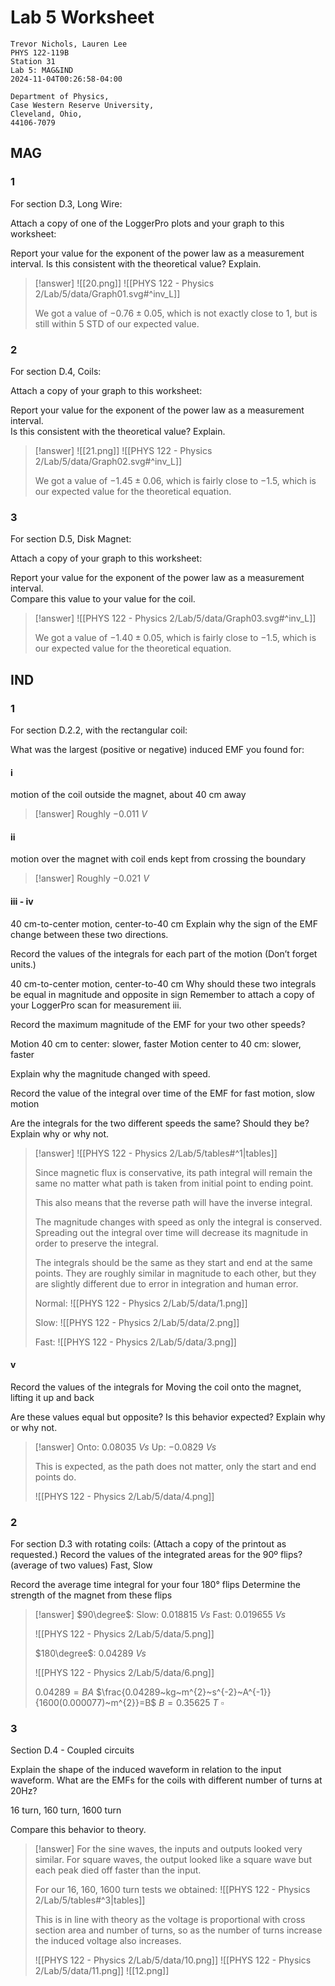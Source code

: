 # Lab 5 Worksheet

```
Trevor Nichols, Lauren Lee
PHYS 122-119B
Station 31
Lab 5: MAG&IND
2024-11-04T00:26:58-04:00

Department of Physics,
Case Western Reserve University,
Cleveland, Ohio,
44106-7079
```

## MAG

### 1

For section D.3, Long Wire:

Attach a copy of one of the LoggerPro plots and your graph to this worksheet:

Report your value for the exponent of the power law as a measurement interval.
Is this consistent with the theoretical value? Explain.

> [!answer]
> ![[20.png]]
> ![[PHYS 122 - Physics 2/Lab/5/data/Graph01.svg#^inv_L]]
> 
> We got a value of $-0.76\pm0.05$, which is not exactly close to $1$, but is still within $5$ STD of our expected value.

### 2

For section D.4, Coils:

Attach a copy of your graph to this worksheet:

Report your value for the exponent of the power law as a measurement interval.  
Is this consistent with the theoretical value? Explain.

> [!answer]
> ![[21.png]]
> ![[PHYS 122 - Physics 2/Lab/5/data/Graph02.svg#^inv_L]]
> 
> We got a value of $-1.45\pm0.06$, which is fairly close to $-1.5$, which is our expected value for the theoretical equation.

### 3

For section D.5, Disk Magnet:

Attach a copy of your graph to this worksheet:

Report your value for the exponent of the power law as a measurement interval.  
Compare this value to your value for the coil.

> [!answer]
> ![[PHYS 122 - Physics 2/Lab/5/data/Graph03.svg#^inv_L]]
> 
> We got a value of $-1.40\pm0.05$, which is fairly close to $-1.5$, which is our expected value for the theoretical equation.

## IND

### 1

For section D.2.2, with the rectangular coil:

What was the largest (positive or negative) induced EMF you found for:

#### i

motion of the coil outside the magnet, about 40 cm away

> [!answer]
> Roughly $-0.011~V$

#### ii

motion over the magnet with coil ends kept from crossing the boundary

> [!answer]
> Roughly $-0.021~V$

#### iii - iv

40 cm-to-center motion, center-to-40 cm
Explain why the sign of the EMF change between these two directions.

Record the values of the integrals for each part of the motion (Don’t forget units.)

40 cm-to-center motion, center-to-40 cm
Why should these two integrals be equal in magnitude and opposite in sign
Remember to attach a copy of your LoggerPro scan for measurement iii.

Record the maximum magnitude of the EMF for your two other speeds?

Motion 40 cm to center: slower, faster
Motion center to 40 cm: slower, faster

Explain why the magnitude changed with speed.

Record the value of the integral over time of the EMF for fast motion, slow motion

Are the integrals for the two different speeds the same? Should they be? Explain why or why not.

> [!answer]
> ![[PHYS 122 - Physics 2/Lab/5/tables#^1|tables]]
> 
> Since magnetic flux is conservative, its path integral will remain the same no matter what path is taken from initial point to ending point.
> 
> This also means that the reverse path will have the inverse integral.
> 
> The magnitude changes with speed as only the integral is conserved. Spreading out the integral over time will decrease its magnitude in order to preserve the integral.
> 
> The integrals should be the same as they start and end at the same points. They are roughly similar in magnitude to each other, but they are slightly different due to error in integration and human error.
> 
> Normal:
> ![[PHYS 122 - Physics 2/Lab/5/data/1.png]]
> 
> Slow:
> ![[PHYS 122 - Physics 2/Lab/5/data/2.png]]
> 
> Fast:
> ![[PHYS 122 - Physics 2/Lab/5/data/3.png]]
> 

#### v

Record the values of the integrals for
Moving the coil onto the magnet, lifting it up and back

Are these values equal but opposite? Is this behavior expected? Explain why or why not.

> [!answer]
> Onto: $0.08035~Vs$
> Up: $-0.0829~Vs$
> 
> This is expected, as the path does not matter, only the start and end points do.
> 
> ![[PHYS 122 - Physics 2/Lab/5/data/4.png]]

### 2

For section D.3 with rotating coils: (Attach a copy of the printout as requested.)
Record the values of the integrated areas for the 90º flips? (average of two values)
Fast, Slow

Record the average time integral for your four 180° flips
Determine the strength of the magnet from these flips

> [!answer]
> $90\degree$:
> Slow: $0.018815~Vs$
> Fast: $0.019655~Vs$
> 
> ![[PHYS 122 - Physics 2/Lab/5/data/5.png]]
> 
> $180\degree$:
> $0.04289~Vs$
> 
> ![[PHYS 122 - Physics 2/Lab/5/data/6.png]]
> 
> $0.04289=BA$
> $\frac{0.04289~kg~m^{2}~s^{-2}~A^{-1}}{1600(0.000077)~m^{2}}=B$
> $B=0.35625~T$
> $\square$

### 3

Section D.4 - Coupled circuits

Explain the shape of the induced waveform in relation to the input waveform.
What are the EMFs for the coils with different number of turns at 20Hz?

16 turn, 160 turn, 1600 turn

Compare this behavior to theory.

> [!answer]
> For the sine waves, the inputs and outputs looked very similar.
> For square waves, the output looked like a square wave but each peak died off faster than the input.
> 
> For our 16, 160, 1600 turn tests we obtained:
> ![[PHYS 122 - Physics 2/Lab/5/tables#^3|tables]]
> 
> This is in line with theory as the voltage is proportional with cross section area and number of turns, so as the number of turns increase the induced voltage also increases.
> 
> ![[PHYS 122 - Physics 2/Lab/5/data/10.png]]
> ![[PHYS 122 - Physics 2/Lab/5/data/11.png]]
> ![[12.png]]
